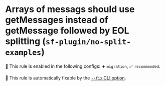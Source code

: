 # Arrays of messags should use getMessages instead of getMessage followed by EOL splitting (`sf-plugin/no-split-examples`)

💼 This rule is enabled in the following configs: ✈️ `migration`, ✅ `recommended`.

🔧 This rule is automatically fixable by the [`--fix` CLI option](https://eslint.org/docs/latest/user-guide/command-line-interface#--fix).

<!-- end auto-generated rule header -->
